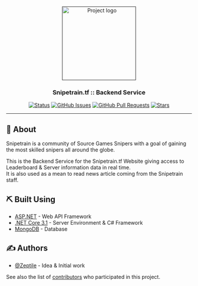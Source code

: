 <p align="center">
  <a href="" rel="noopener">
 <img width=200px  src="https://fastdl.snipetrain.tf/logo_cropped.png" alt="Project logo"></a>
</p>

<h3 align="center"><b>Snipetrain.tf :: Backend Service</b></h2>
<div align="center">

[![Status](https://img.shields.io/badge/status-active-success.svg)]()
[![GitHub Issues](https://img.shields.io/github/issues/Snipetrain/snipetrain-api)](https://github.com/Snipetrain/snipetrain-api/issues)
[![GitHub Pull Requests](https://img.shields.io/github/issues-pr/Snipetrain/snipetrain-api)](https://github.com/Snipetrain/snipetrain-api/pulls)
[![Stars](	https://img.shields.io/github/stars/Snipetrain/snipetrain-api)]()
</div>

---


## 🚀 About <a name = "about"></a>

Snipetrain is a community of Source Games Snipers with a goal of gaining the most skilled snipers all around the globe. <br>

This is the Backend Service for the Snipetrain.tf Website giving access to Leaderboard & Server information data in real time. <br>
It is also used as a mean to read news article coming from the Snipetrain staff.


## ⛏️ Built Using <a name = "built_using"></a>

- [ASP.NET](https://dotnet.microsoft.com/apps/aspnet) - Web API Framework
- [.NET Core 3.1](https://dotnet.microsoft.com/) - Server Environment & C# Framework
- [MongoDB](https://www.mongodb.com/) - Database

## ✍️ Authors <a name = "authors"></a>

- [@Zeptile](https://github.com/Zeptile) - Idea & Initial work

See also the list of [contributors](https://github.com/kylelobo/The-Documentation-Compendium/contributors) who participated in this project.

